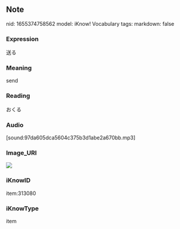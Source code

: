 ## Note
nid: 1655374758562
model: iKnow! Vocabulary
tags: 
markdown: false

### Expression
送る

### Meaning
send

### Reading
おくる

### Audio
[sound:97da605dca5604c375b3d1abe2a670bb.mp3]

### Image_URI
<img src="6568e4c09ffd1f7a524686ccfbae76f2.jpg">

### iKnowID
item:313080

### iKnowType
item
